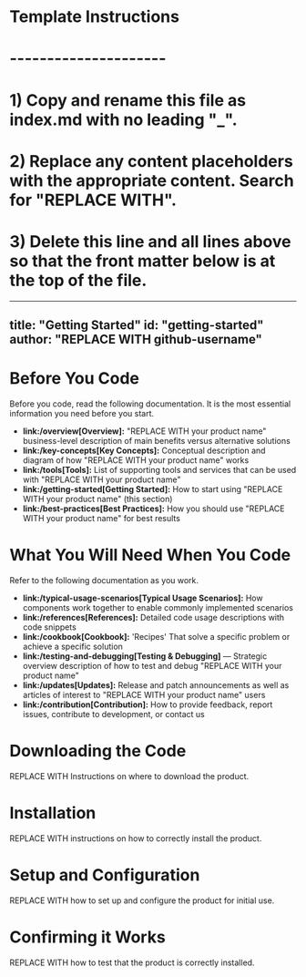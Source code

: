 # Template Instructions
# ---------------------
# 1) Copy and rename this file as index.md with no leading "_".
# 2) Replace any content placeholders with the appropriate content. Search for "REPLACE WITH".
# 3) Delete this line and all lines above so that the front matter below is at the top of the file. 
---
title: "Getting Started"
id: "getting-started" 
author: "REPLACE WITH github-username"
---

# Before You Code

Before you code, read the following documentation. It is the most essential information you need before you start.

* **link:/overview[Overview]:** "REPLACE WITH your product name" business-level description of main benefits versus alternative solutions
* **link:/key-concepts[Key Concepts]:** Conceptual description and diagram of how "REPLACE WITH your product name" works
* **link:/tools[Tools]:** List of supporting tools and services that can be used with "REPLACE WITH your product name" 
* **link:/getting-started[Getting Started]:** How to start using "REPLACE WITH your product name" (this section)
* **link:/best-practices[Best Practices]:** How you should use "REPLACE WITH your product name" for best results

# What You Will Need When You Code

Refer to the following documentation as you work. 

* **link:/typical-usage-scenarios[Typical Usage Scenarios]:** How components work together to enable commonly implemented scenarios
* **link:/references[References]:** Detailed code usage descriptions with code snippets
* **link:/cookbook[Cookbook]:** 'Recipes' That solve a specific problem or achieve a specific solution
* **link:/testing-and-debugging[Testing & Debugging]** — Strategic overview description of how to test and debug "REPLACE WITH your product name"
* **link:/updates[Updates]:** Release and patch announcements as well as articles of interest to "REPLACE WITH your product name" users
* **link:/contribution[Contribution]:** How to provide feedback, report issues, contribute to development, or contact us

# Downloading the Code

REPLACE WITH Instructions on where to download the product.

# Installation

REPLACE WITH instructions on how to correctly install the product.

# Setup and Configuration

REPLACE WITH how to set up and configure the product for initial use.

# Confirming it Works

REPLACE WITH how to test that the product is correctly installed.